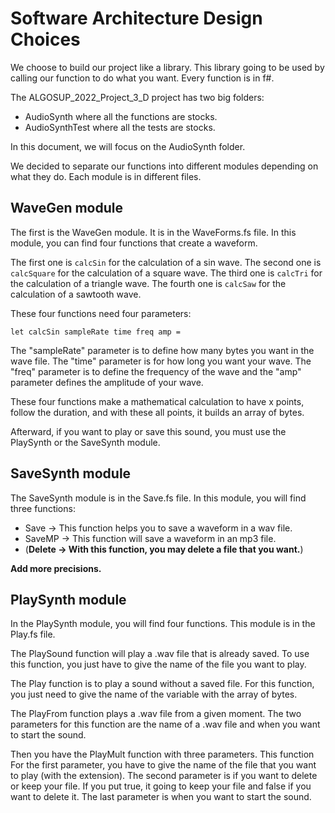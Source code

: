 # Software Architecture Design Choices

We choose to build our project like a library.
This library going to be used by calling our function to do what you want.
Every function is in f#.

The ALGOSUP_2022_Project_3_D project has two big folders:

- AudioSynth where all the functions are stocks.
- AudioSynthTest where all the tests are stocks.

In this document, we will focus on the AudioSynth folder. 

We decided to separate our functions into different modules depending on what they do. Each module is in different files.

## WaveGen module

The first is the WaveGen module. It is in the WaveForms.fs file. In this module, you can find four functions that create a waveform. 

The first one is `calcSin` for the calculation of a sin wave.
The second one is `calcSquare` for the calculation of a square wave.
The third one is `calcTri` for the calculation of a triangle wave.
The fourth one is `calcSaw` for the calculation of a sawtooth wave.

These four functions need four parameters:

    let calcSin sampleRate time freq amp =

The "sampleRate" parameter is to define how many bytes you want in the wave file. The "time" parameter is for how long you want your wave. The "freq" parameter is to define the frequency of the wave and the "amp" parameter defines the amplitude of your wave.  

These four functions make a mathematical calculation to have x points, follow the duration, and with these all points, it builds an array of bytes.

Afterward, if you want to play or save this sound, you must use the PlaySynth or the SaveSynth module.


## SaveSynth module

The SaveSynth module is in the Save.fs file. In this module, you will find three functions:

- Save -> This function helps you to save a waveform in a wav file.
- SaveMP -> This function will save a waveform in an mp3 file.
- (**Delete -> With this function, you may delete a file that you want.**)

**Add more precisions.** 


## PlaySynth module

In the PlaySynth module, you will find four functions. This module is in the Play.fs file.

The PlaySound function will play a .wav file that is already saved.
To use this function, you just have to give the name of the file you want to play.

The Play function is to play a sound without a saved file. 
For this function, you just need to give the name of the variable with the array of bytes.

The PlayFrom function plays a .wav file from a given moment.
The two parameters for this function are the name of a .wav file and when you want to start the sound.

Then you have the PlayMult function with three parameters. This function 
For the first parameter, you have to give the name of the file that you want to play (with the extension).
The second parameter is if you want to delete or keep your file. If you put true, it going to keep your file and false if you want to delete it.
The last parameter is when you want to start the sound.

